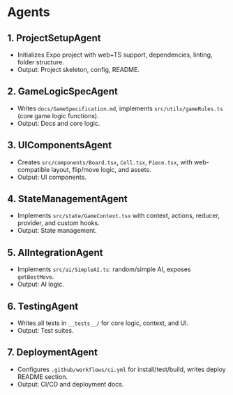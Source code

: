 # Agents

## 1. ProjectSetupAgent
- Initializes Expo project with web+TS support, dependencies, linting, folder structure.
- Output: Project skeleton, config, README.

## 2. GameLogicSpecAgent
- Writes `docs/GameSpecification.md`, implements `src/utils/gameRules.ts` (core game logic functions).
- Output: Docs and core logic.

## 3. UIComponentsAgent
- Creates `src/components/Board.tsx`, `Cell.tsx`, `Piece.tsx`, with web-compatible layout, flip/move logic, and assets.
- Output: UI components.

## 4. StateManagementAgent
- Implements `src/state/GameContext.tsx` with context, actions, reducer, provider, and custom hooks.
- Output: State management.

## 5. AIIntegrationAgent
- Implements `src/ai/SimpleAI.ts`: random/simple AI, exposes `getBestMove`.
- Output: AI logic.

## 6. TestingAgent
- Writes all tests in `__tests__/` for core logic, context, and UI.
- Output: Test suites.

## 7. DeploymentAgent
- Configures `.github/workflows/ci.yml` for install/test/build, writes deploy README section.
- Output: CI/CD and deployment docs.
